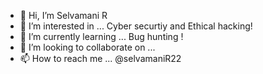 - 👋 Hi, I’m Selvamani R
- 👀 I’m interested in ... Cyber securtiy and Ethical hacking!
- 🌱 I’m currently learning ... Bug hunting !
- 💞️ I’m looking to collaborate on ...
- 📫 How to reach me ... @selvamaniR22

<!---
selvamaniR22/selvamaniR22 is a ✨ special ✨ repository because its `README.md` (this file) appears on your GitHub profile.
You can click the Preview link to take a look at your changes.
--->
